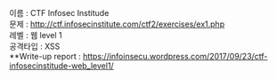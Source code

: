 
이름 : CTF Infosec Institude
</br>
문제 : http://ctf.infosecinstitute.com/ctf2/exercises/ex1.php 
</br>
레벨 : 웹 level 1 
</br>
공격타입 : XSS
</br>
**Write-up report : https://infoinsecu.wordpress.com/2017/09/23/ctf-infosecinstitude-web_level1/ 


